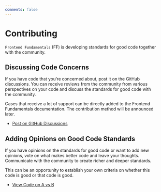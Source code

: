 ```yaml
---
comments: false
---
```


# Contributing

`Frontend Fundamentals` (FF) is developing standards for good code together with the community.

## Discussing Code Concerns

If you have code that you're concerned about, post it on the GitHub discussions.
You can receive reviews from the community from various perspectives on your code and discuss the standards for good code with the community.

Cases that receive a lot of support can be directly added to the Frontend Fundamentals documentation. The contribution method will be announced later.

- [Post on GitHub Discussions](https://github.com/toss/frontend-fundamentals/discussions)

## Adding Opinions on Good Code Standards

If you have opinions on the standards for good code or want to add new opinions, vote on what makes better code and leave your thoughts.
Communicate with the community to create richer and deeper standards.

This can be an opportunity to establish your own criteria on whether this code is good or that code is good.

- [View Code on A vs B](https://github.com/toss/frontend-fundamentals/discussions/categories/a-vs-b)
